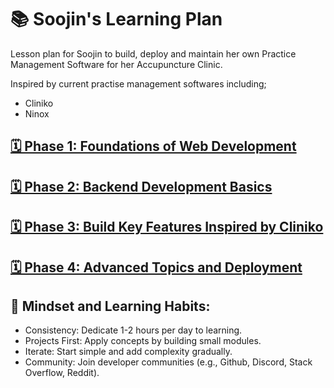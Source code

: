 # 📚 Soojin's Learning Plan 

Lesson plan for Soojin to build, deploy and maintain her own Practice Management Software for her Accupuncture Clinic. 

Inspired by current practise management softwares including;
- Cliniko
- Ninox

## [🗓️ Phase 1: Foundations of Web Development](./phase-1/PHASE_ONE.md)

## [🗓️ Phase 2: Backend Development Basics](./phase-2/PHASE_TWO.md)

## [🗓️ Phase 3: Build Key Features Inspired by Cliniko](./phase-3/PHASE_THREE.md)

## [🗓️ Phase 4: Advanced Topics and Deployment](./phase-4/PHASE_FOUR.md)

## 🧠 Mindset and Learning Habits:

- Consistency: Dedicate 1-2 hours per day to learning.
- Projects First: Apply concepts by building small modules.
- Iterate: Start simple and add complexity gradually.
- Community: Join developer communities (e.g., Github, Discord, Stack Overflow, Reddit).

